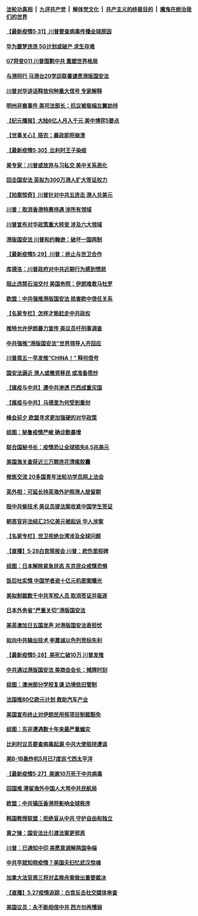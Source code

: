 

####  [法轮功真相](../../../../basic/blob/master/README.md?t=05312101) &nbsp;|&nbsp; [九评共产党](../../../../9ping.md/blob/master/README.md?t=05312101) &nbsp;|&nbsp; [解体党文化](../../../../jtdwh.md/blob/master/README.md?t=05312101)  &nbsp;|&nbsp; [共产主义的终极目的](../../../../gczydzjmd.md/blob/master/README.md?t=05312101) &nbsp;|&nbsp; [魔鬼在统治我们的世界](../../../../mgztzwmdsj.md/blob/master/README.md?t=05312101) 

#### [【最新疫情5·31】川普要查病毒传播全球原因](../pages/nsc418/n12144985.md?t=05312101) 

#### [华为噩梦连连 5G计划或破产 求生存难](../pages/nsc418/n12147779.md?t=05312101) 

#### [G7将变G11 川普围剿中共 重塑世界格局](../pages/nsc418/n12149982.md?t=05312101) 

#### [与港同行 马港台20学运联署谴责港版国安法](../pages/nsc418/n12148935.md?t=05312101) 

#### [川普对华讲话释放何种重大信号 专家解释](../pages/nsc418/n12148937.md?t=05312101) 

#### [明州非裔事件 美司法部长：抗议被极端左翼劫持](../pages/nsc418/n12148963.md?t=05312101) 

#### [【纪元播报】大陆6亿人月入千元 美中博弈5要点](../pages/nsc418/n12148528.md?t=05312101) 

#### [【世事关心】班农：暴政即将崩溃](../pages/nsc418/n12147612.md?t=05312101) 

#### [【最新疫情5‧30】比利时王子染疫](../pages/nsc418/n12147607.md?t=05312101) 

#### [美专家：川普或放弃与习私交 美中关系恶化](../pages/nsc418/n12148709.md?t=05312101) 

#### [回击国安法 英拟为300万港人扩大签证权力](../pages/nsc418/n12148529.md?t=05312101) 

#### [【拍案惊奇】川普针对中共五连击 港人兑美元](../pages/nsc418/n12147569.md?t=05312101) 

#### [川普：取消香港特惠待遇 涉所有领域](../pages/nsc418/n12147143.md?t=05312101) 

#### [川普宣布对华政策重大转变 涉及六大领域](../pages/nsc418/n12147002.md?t=05312101) 

#### [港版国安法 川普和约翰逊：破坏一国两制](../pages/nsc418/n12147093.md?t=05312101) 

#### [【最新疫情5·29】川普：终止与世卫合作](../pages/nsc418/n12145153.md?t=05312101) 

#### [库德洛：川普政府对中共近期行为感到愤怒](../pages/nsc418/n12146911.md?t=05312101) 

#### [阻止违禁石油交付 美国务院：伊朗难救马杜罗](../pages/nsc418/n12146801.md?t=05312101) 

#### [欧盟：中共强推港版国安法 损害欧中信任关系](../pages/nsc418/n12146794.md?t=05312101) 

#### [【名家专栏】怎样才能赶走中共政权](../pages/nsc418/n12144998.md?t=05312101) 

#### [推特允许伊朗暴力宣传 美议员吁刑事调查](../pages/nsc418/n12146767.md?t=05312101) 

#### [中共强推“港版国安法”世界领导人齐回应](../pages/nsc418/n12146598.md?t=05312101) 

#### [川普周五一早发推“CHINA！” 释何信号](../pages/nsc418/n12146612.md?t=05312101) 

#### [国安法逼近 港人或撤资移民 或准备揽炒](../pages/nsc418/n12146423.md?t=05312101) 

#### [【瘟疫与中共】遭中共渗透 巴西成重灾国](../pages/nsc418/n12145608.md?t=05312101) 

#### [【瘟疫与中共】马德里为何受到重创](../pages/nsc418/n12145440.md?t=05312101) 

#### [峰会前夕 欧盟寻求更加强硬的对华政策](../pages/nsc418/n12146184.md?t=05312101) 

#### [组图：秘鲁疫情严峻 确诊数暴增](../pages/nsc418/n12145969.md?t=05312101) 

#### [联合国秘书长：疫情恐让全球损失8.5兆美元](../pages/nsc418/n12145808.md?t=05312101) 

#### [美国海关查获近三万颗连花清瘟胶囊](../pages/nsc418/n12144599.md?t=05312101) 

#### [修炼交流 20多国青年法轮功学员网上法会](../pages/nsc418/n12143515.md?t=05312101) 

#### [英外相：可延长持英海外护照港人居留期](../pages/nsc418/n12144272.md?t=05312101) 

#### [阻中共偷技术 美议员提法案收紧中国学生签证](../pages/nsc418/n12144572.md?t=05312101) 

#### [朝高官非法结汇25亿美元被起诉 华人涉案](../pages/nsc418/n12144464.md?t=05312101) 

#### [【名家专栏】世卫拒绝台湾涉及全球问题](../pages/nsc418/n12142167.md?t=05312101) 

#### [【直播】5·28白宫简报会 川普：悲伤里程碑](../pages/nsc418/n12143884.md?t=05312101) 

#### [组图：日本解除紧急状态 东京民众戒慎恐惧](../pages/nsc418/n12142518.md?t=05312101) 

#### [饭后吐实情 中国学者盗十亿元机密案曝光](../pages/nsc418/n12144198.md?t=05312101) 

#### [美拟制裁数千中共军校人员 取消签证并驱逐](../pages/nsc418/n12143427.md?t=05312101) 

#### [日本外务省“严重关切”港版国安法](../pages/nsc418/n12143590.md?t=05312101) 

#### [美英澳加日五国发声 对港版国安法表担忧](../pages/nsc418/n12144013.md?t=05312101) 

#### [拟向中共输出技术 李嘉诚以色列竞标失利](../pages/nsc418/n12143964.md?t=05312101) 

#### [【最新疫情5·28】美死亡破10万 川普发推](../pages/nsc418/n12141990.md?t=05312101) 

#### [中共通过港版国安法 美商会会长：摊牌时刻](../pages/nsc418/n12143249.md?t=05312101) 

#### [组图：澳洲部分学校复课 边境依旧管制](../pages/nsc418/n12140307.md?t=05312101) 

#### [法国推80亿欧元计划 救助汽车产业](../pages/nsc418/n12142500.md?t=05312101) 

#### [美国宣布终止对伊朗民用核项目制裁豁免](../pages/nsc418/n12142461.md?t=05312101) 

#### [组图：东非遭遇数十年来最严重蝗灾](../pages/nsc418/n12140802.md?t=05312101) 

#### [比利时议员要查病毒起源 中共大使阻挠遭讽](../pages/nsc418/n12141897.md?t=05312101) 

#### [美B-1B轰炸机5月已7度巡弋西太平洋](../pages/nsc418/n12141436.md?t=05312101) 

#### [【最新疫情5‧27】美逾10万死于中共病毒](../pages/nsc418/n12139052.md?t=05312101) 

#### [回国难 滞留海外中国人大骂中共民航局](../pages/nsc418/n12141087.md?t=05312101) 

#### [欧盟：中共镇压香港将影响全球秩序](../pages/nsc418/n12141055.md?t=05312101) 

#### [韩国教授联盟：拒绝盲从中共 守护自由和独立](../pages/nsc418/n12140564.md?t=05312101) 

#### [黄之锋：国安法比引渡法案更邪恶](../pages/nsc418/n12141057.md?t=05312101) 

#### [川普：已通知中印 美愿意调解两国争端](../pages/nsc418/n12140833.md?t=05312101) 

#### [中共早就知晓疫情？美国夫妇忆武汉惊魂](../pages/nsc418/n12140587.md?t=05312101) 

#### [加拿大法官周三将对孟晚舟案做出重要裁决](../pages/nsc418/n12140755.md?t=05312101) 

#### [【直播】5.27疫情追踪：白宫反击社交媒体审查](../pages/nsc418/n12140380.md?t=05312101) 

#### [美国议员：永不能相信中共 西方勿再懦弱](../pages/nsc418/n12140029.md?t=05312101) 

